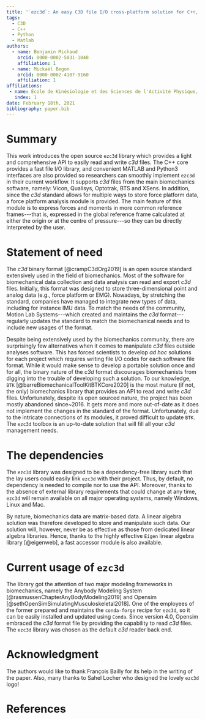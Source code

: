 ```yaml
---
title: '`ezc3d`: An easy C3D file I/O cross-platform solution for C++, Python and MATLAB'
tags:
  - C3D
  - C++
  - Python
  - Matlab
authors:
  - name: Benjamin Michaud
    orcid: 0000-0002-5031-1048
    affiliation: 1
  - name: Mickaël Begon
    orcid: 0000-0002-4107-9160
    affiliation: 1
affiliations:
 - name: École de Kinésiologie et des Sciences de l'Activité Physique, Université de Montréal
   index: 1
date: February 18th, 2021
bibliography: paper.bib
---
```

# Summary
This work introduces the open source `ezc3d` library which provides a light and comprehensive API to easily read and write *c3d* files. 
The C++ core provides a fast file I/O library, and convenient MATLAB and Python3 interfaces are also provided so researchers can smoothly implement `ezc3d` in their current workflow.
It supports *c3d* files from the main biomechanics software, namely: Vicon, Qualisys, Optotrak, BTS and XSens. 
In addition, since the *c3d* standard allows for multiple ways to store force platform data, a force platform analysis module is provided.
The main feature of this module is to express forces and moments in more common reference frames---that is, expressed in the global reference frame calculated at either the origin or at the centre of pressure---so they can be directly interpreted by the user. 

# Statement of need
The *c3d* binary format [@crampC3dOrg2019] is an open source standard extensively used in the field of biomechanics.
Most of the software for biomechanical data collection and data analysis can read and export *c3d* files. 
Initially, this format was designed to store three-dimensional point and analog data (e.g., force platform or EMG).
Nowadays, by stretching the standard, companies have managed to integrate new types of data, including for instance IMU data.
To match the needs of the community, Motion Lab Systems---which created and maintains the *c3d* format---regularly updates the standard to match the biomechanical needs and to include new usages of the format.
 
Despite being extensively used by the biomechanics community, there are surprisingly few alternatives when it comes to manipulate *c3d* files outside analyses software. 
This has forced scientists to develop *ad hoc* solutions for each project which requires writing file I/O codes for each software file format. 
While it would make sense to develop a portable solution once and for all, the binary nature of the *c3d* format discourages biomechanists from digging into the trouble of developing such a solution.
To our knowledge, `BTK` [@barreBiomechanicalToolKitBTKCore2020] is the most mature (if not, the only) biomechanics library that provides an API to read and write *c3d* files.
Unfortunately, despite its open sourced nature, the project has been mostly abandoned since~2016.
It gets more and more out-of-date as it does not implement the changes in the standard of the format.
Unfortunately, due to the intricate connections of its modules, it proved difficult to update `BTK`.
The `ezc3d` toolbox is an up-to-date solution that will fill all your *c3d* management needs. 
 
# The dependencies
The `ezc3d` library was designed to be a dependency-free library such that the lay users could easily link `ezc3d` with their project.
Thus, by default, no dependency is needed to compile nor to use the API.
Moreover, thanks to the absence of external library requirements that could change at any time, `ezc3d` will remain available on all major operating systems, namely Windows, Linux and Mac. 
 
By nature, biomechanics data are matrix-based data. 
A linear algebra solution was therefore developed to store and manipulate such data.
Our solution will, however, never be as effective as those from dedicated linear algebra libraries.
Hence, thanks to the highly effective `Eigen` linear algebra library [@eigenweb], a fast accessor module is also available.
 
# Current usage of `ezc3d`
The library got the attention of two major modeling frameworks in biomechanics, namely the Anybody Modeling System [@rasmussenChapterAnyBodyModeling2019] and Opensim [@sethOpenSimSimulatingMusculoskeletal2018].
One of the employees of the former prepared and maintains the `conda-forge` recipe for `ezc3d`, so it can be easily installed and updated using `Conda`.
Since version 4.0, Opensim embraced the *c3d* format file by providing the capability to read *c3d* files.
The `ezc3d` library was chosen as the default *c3d* reader back end.
 
# Acknowledgment
The authors would like to thank François Bailly for its help in the writing of the paper.
Also, many thanks to Sahel Locher who designed the lovely `ezc3d` logo! 
 
 
# References
